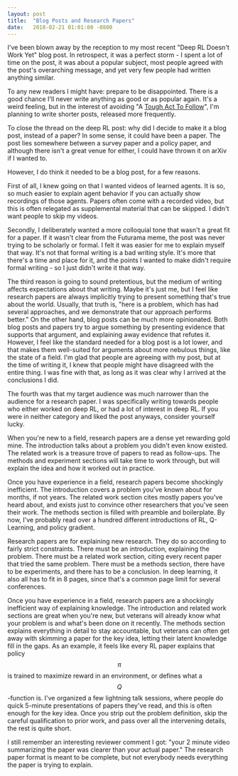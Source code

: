 ```yaml
---
layout: post
title:  "Blog Posts and Research Papers"
date:   2018-02-21 01:01:00 -0800
---
```


I've been blown away by the reception to my most recent "Deep RL Doesn't
Work Yet" blog post. In retrospect, it was a perfect storm - I spent a lot of
time on the post, it was about a popular subject, most people agreed with
the post's overarching message, and yet very few people had written anything
similar.

To any new readers I might have: prepare to be disappointed. There is a good
chance I'll never write anything as good or as popular again. It's a weird
feeling, but in the interest of avoiding  "A [Tough Act To Follow](http://tvtropes.org/pmwiki/pmwiki.php/Main/ToughActToFollow)",
I'm planning to write shorter posts, released more frequently.

To close the thread on the deep RL post: why did I decide to make it a blog
post, instead of a paper? In some sense, it could have been a paper. The post
lies somewhere between a survey paper and a policy paper, and although there isn't
a great venue for either, I could have thrown it on arXiv if I wanted to.

However, I do think it needed to be a blog post, for a few reasons.

First of all, I knew going on that I wanted videos of learned agents. It is
so, so much easier to explain agent behavior if you can actually show recordings
of those agents. Papers often come with a recorded video, but this is often
relegated as supplemental material that can be skipped. I didn't want people to
skip my videos.

Secondly, I deliberately wanted a more colloquial tone that wasn't a great fit
for a paper. If it wasn't clear from the Futurama meme, the post was never
trying to be scholarly or formal. I felt it was easier for me to explain myself
that way. It's not that formal writing is a bad writing style. It's more that
there's a time and place for it, and the points I wanted to make didn't
require formal writing - so I just didn't write it that way.

The third reason is going to sound pretentious, but the medium of writing
affects expectations about that writing. Maybe it's just me, but I feel like
research papers are always implicitly trying to present something that's true
about the world. Usually, that truth is, "here is a problem, which has had
several approaches, and we demonstrate that our approach performs better."
On the other hand, blog posts can be much more opinionated. Both blog posts
and papers try to argue something by presenting evidence that supports
that argument, and explaining away evidence that refutes it. However, I feel
like the standard needed for a blog post is a lot lower, and that makes them
well-suited for arguments about more nebulous things, like the state of a field.
I'm glad that people are agreeing with my post, but at the time of writing it,
I knew that people might have disagreed with the entire thing. I was fine with
that, as long as it was clear why I arrived at the conclusions I did.

The fourth was that my target audience was much narrower than the audience for
a research paper. I was specifically writing towards people who either worked
on deep RL, or had a lot of interest in deep RL. If you were in neither
category and liked the post anyways, consider yourself lucky.

When you're new to a field, research papers are a dense yet rewarding gold mine.
The introduction talks about a problem you didn't even know existed. The
related work is a treasure trove of papers to read as follow-ups. The methods
and experiment sections will take time to work through, but will explain the
idea and how it worked out in practice.

Once you have experience in a field, research papers become shockingly
inefficient. The introduction covers a problem you've known about for months,
if not years. The related work section cites mostly papers you've heard about,
and exists just to convince other researchers that you've seen their work. The
methods section is filled with preamble and boilerplate. By now, I've probably
read over a hundred different introductions of RL, Q-Learning, and
policy gradient.


Research papers are for explaining new research. They do so according to
fairly strict constraints. There must be an introduction, explaining the
problem. There must be a related work section, citing every recent paper
that tried the same problem. There must be a methods section, there have
to be experiments, and there has to be a conclusion. In deep learning, it
also all has to fit in 8 pages, since that's a common page limit for
several conferences.

Once you have experience in a field, research papers are a shockingly
inefficient way of explaining knowledge.
The introduction and related
work sections are great when you're new, but veterans will already know
what your problem is and what's been done on it recently. The methods
section explains everything in detail to stay accountable, but veterans
can often get away with skimming a paper for the key idea, letting their
latent knowledge fill in the gaps. As an example, it feels like every RL paper
explains that policy $$\pi$$ is trained to maximize reward in an environment,
or defines what a $$Q$$-function is.
I've organized a few lightning talk
sessions, where people do quick 5-minute presentations of papers they've
read, and this is often enough for the key idea. Once you strip out the
problem definition, skip the careful qualification to prior work, and pass
over all the intervening details, the rest is quite short.

I still remember an interesting reviewer comment I got: "your 2 minute
video summarizing the paper was clearer than your actual paper." The
research paper format is meant to be complete, but not everybody needs
everything the paper is trying to explain.


